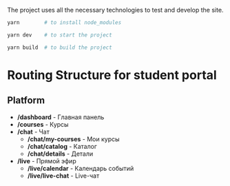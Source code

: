The project uses all the necessary technologies to test and develop the site.

```bash
yarn   	    # to install node_modules
```

```bash
yarn dev    # to start the project
```

```bash
yarn build  # to build the project
```

# Routing Structure for student portal

## Platform
- **/dashboard** - Главная панель
- **/courses** - Курсы
- **/chat** - Чат
  - **/chat/my-courses** - Мои курсы
  - **/chat/catalog** - Каталог
  - **/chat/details** - Детали
- **/live** - Прямой эфир
  - **/live/calendar** - Календарь событий
  - **/live/live-chat** - Live-чат
